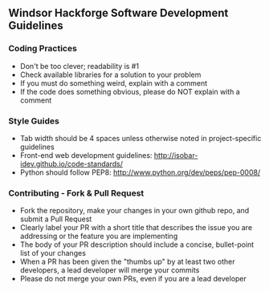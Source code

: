 Windsor Hackforge Software Development Guidelines
-------------------------------------------------

### Coding Practices
- Don't be too clever; readability is #1
- Check available libraries for a solution to your problem
- If you must do something weird, explain with a comment
- If the code does something obvious, please do NOT explain with a comment

### Style Guides
- Tab width should be 4 spaces unless otherwise noted in project-specific guidelines
- Front-end web development guidelines: http://isobar-idev.github.io/code-standards/
- Python should follow PEP8: http://www.python.org/dev/peps/pep-0008/

### Contributing - Fork & Pull Request
- Fork the repository, make your changes in your own github repo, and submit a
  Pull Request
- Clearly label your PR with a short title that describes the issue you are
  addressing or the feature you are implementing
- The body of your PR description should include a concise, bullet-point list of
  your changes
- When a PR has been given the "thumbs up" by at least two other developers, 
  a lead developer will merge your commits
- Please do not merge your own PRs, even if you are a lead developer
